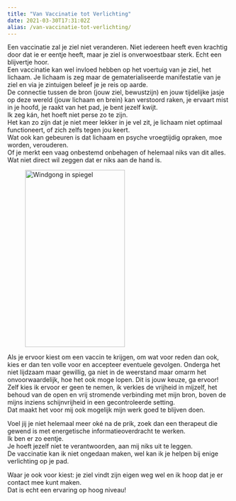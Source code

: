 ```yaml
---
title: "Van Vaccinatie tot Verlichting"
date: 2021-03-30T17:31:02Z
alias: /van-vaccinatie-tot-verlichting/
---
```

<!-- wp:paragraph -->
<p>Een vaccinatie zal je ziel niet veranderen. Niet iedereen heeft even krachtig door dat ie er eentje heeft, maar je ziel is onverwoestbaar sterk. Echt een blijvertje hoor.<br /> Een vaccinatie kan wel invloed hebben op het voertuig van je ziel, het lichaam. Je lichaam is zeg maar de gematerialiseerde manifestatie van je ziel en via je zintuigen beleef je je reis op aarde. <br /> De connectie tussen de bron (jouw ziel, bewustzijn) en jouw tijdelijke jasje op deze wereld (jouw lichaam en brein) kan verstoord raken, je ervaart mist in je hoofd, je raakt van het pad, je bent jezelf kwijt. <br /> Ik zeg kán, het hoeft niet perse zo te zijn. <br /> Het kan zo zijn dat je niet meer lekker in je vel zit, je lichaam niet optimaal functioneert, of zich zelfs tegen jou keert. <br /> Wat ook kan gebeuren is dat lichaam en psyche vroegtijdig opraken, moe worden, verouderen. <br /> Of je merkt een vaag onbestemd onbehagen of helemaal niks van dit alles. <br /> Wat niet direct wil zeggen dat er niks aan de hand is.</p>
<!-- /wp:paragraph -->

<!-- wp:image {"id":2861,"align":"right","width":225,"height":400} -->
<div class="wp-block-image"><figure class="alignright is-resized"><img src="https://res.cloudinary.com/piith/image/upload/2021/03/2020-12-31-10-16-47-450x800.jpg" alt="Windgong in spiegel" class="wp-image-2861" width="225" height="400"/></figure></div>
<!-- /wp:image -->

<!-- wp:paragraph -->
<p>Als je ervoor kiest om een vaccin te krijgen, om wat voor reden dan ook, kies er dan ten volle voor en accepteer eventuele gevolgen. Onderga het niet lijdzaam maar gewillig, ga niet in de weerstand maar omarm het onvoorwaardelijk, hoe het ook moge lopen. Dit is jouw keuze, ga ervoor!<br /> Zelf kies ik ervoor er geen te nemen, ik verkies de vrijheid in mijzelf, het behoud van de open en vrij stromende verbinding met mijn bron, boven de mijns inziens schijnvrijheid in een gecontroleerde setting. <br /> Dat maakt het voor mij ook mogelijk mijn werk goed te blijven doen.</p>
<!-- /wp:paragraph -->

<!-- wp:paragraph -->
<p>Voel jij je niet helemaal meer oké na de prik, zoek dan een therapeut die gewend is met energetische informatieoverdracht te werken.<br /> Ik ben er zo eentje. <br /> Je hoeft jezelf niet te verantwoorden, aan mij niks uit te leggen.<br />De vaccinatie kan ik niet ongedaan maken, wel kan ik je helpen bij enige verlichting op je pad.</p>
<!-- /wp:paragraph -->

<!-- wp:paragraph -->
<p>Waar je ook voor kiest: je ziel vindt zijn eigen weg wel en ik hoop dat je er contact mee kunt maken. <br /> Dat is echt een ervaring op hoog niveau!</p>
<!-- /wp:paragraph -->